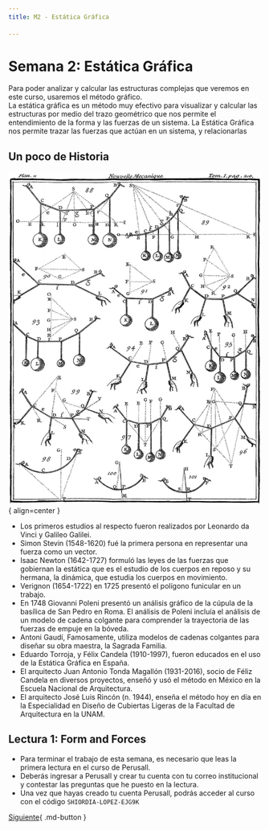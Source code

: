 ```yaml
---
title: M2 - Estática Gráfica

---
```


# Semana 2: Estática Gráfica

Para poder analizar y calcular las estructuras complejas que veremos en este curso, usaremos el método gráfico.   
La estática gráfica es un método muy efectivo para visualizar y calcular las estructuras por medio del trazo geométrico que nos permite el entendimiento de la forma y las fuerzas de un sistema.
La Estática Gráfica nos permite trazar las fuerzas que actúan en un sistema, y relacionarlas

## Un poco de Historia
![Polígonos Funiculares por Varignon](../../img/varignon.jpg){ align=center }  

* Los primeros estudios al respecto fueron realizados por Leonardo da Vinci y Galileo Galilei.
* Simon Stevin (1548-1620) fué la primera persona en representar una fuerza como un vector.
* Isaac Newton (1642-1727) formuló las leyes de las fuerzas que gobiernan la estática que es el estudio de los cuerpos en reposo y su hermana, la dinámica, que estudia los cuerpos en movimiento.
* Verignon (1654-1722) en 1725 presentó el polígono funicular en un trabajo.
* En 1748 Giovanni Poleni presentó un análisis gráfico de la cúpula de la basílica de San Pedro en Roma. El análisis de Poleni incluía el análisis de un modelo de cadena colgante para comprender la trayectoria de las fuerzas de empuje en la bóveda.
* Antoni Gaudí, Famosamente, utiliza modelos de cadenas colgantes para diseñar su obra maestra, la Sagrada Familia.
* Eduardo Torroja, y Félix Candela (1910-1997), fueron educados en el uso de la Estática Gráfica en España.
* El arquitecto Juan Antonio Tonda Magallón (1931-2016), socio de Féliz Candela en diversos proyectos, enseñó y usó el método en México en la Escuela Nacional de Arquitectura.
* El arquitecto José Luis Rincón (n. 1944), enseña el método hoy en día en la Especialidad en Diseño de Cubiertas Ligeras de la Facultad de Arquitectura en la UNAM.

## Lectura 1: Form and Forces

* Para terminar el trabajo de esta semana, es necesario que leas la primera lectura en el curso de Perusall.
* Deberás ingresar a Perusall y crear tu cuenta con tu correo institucional y contestar las preguntas que he puesto en la lectura.
* Una vez que hayas creado tu cuenta Perusall, podrás acceder al curso con el código `SHIORDIA-LOPEZ-EJG9K`


[Siguiente](./s3.md){ .md-button }
